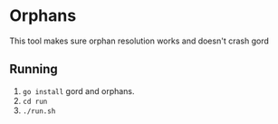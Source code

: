 # Orphans
This tool makes sure orphan resolution works and doesn't crash gord

## Running
 1. `go install` gord and orphans.
 2. `cd run`
 3. `./run.sh`



